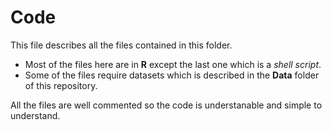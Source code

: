 # Code

This file describes all the files contained in this folder.

* Most of the files here are in **R** except the last one which is a *shell script*.
* Some of the files require datasets which is described in the **Data** folder of this repository.

All the files are well commented so the code is understanable and simple to understand.
